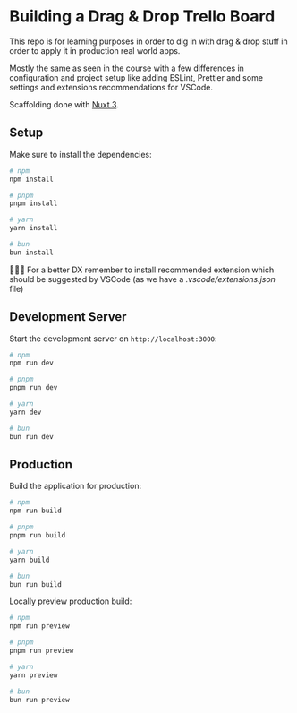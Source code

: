 # Building a Drag & Drop Trello Board

This repo is for learning purposes in order to dig in with drag & drop stuff in order to apply it in production real world apps.

Mostly the same as seen in the course with a few differences in configuration and project setup like adding ESLint, Prettier and some settings and extensions recommendations for VSCode.

Scaffolding done with [Nuxt 3](https://nuxt.com/docs/getting-started/introduction).

## Setup

Make sure to install the dependencies:

```bash
# npm
npm install

# pnpm
pnpm install

# yarn
yarn install

# bun
bun install
```

🧑🏻‍💻 For a better DX remember to install recommended extension which should be suggested by VSCode (as we have a *.vscode/extensions.json* file)
## Development Server

Start the development server on `http://localhost:3000`:

```bash
# npm
npm run dev

# pnpm
pnpm run dev

# yarn
yarn dev

# bun
bun run dev
```

## Production

Build the application for production:

```bash
# npm
npm run build

# pnpm
pnpm run build

# yarn
yarn build

# bun
bun run build
```

Locally preview production build:

```bash
# npm
npm run preview

# pnpm
pnpm run preview

# yarn
yarn preview

# bun
bun run preview
```
